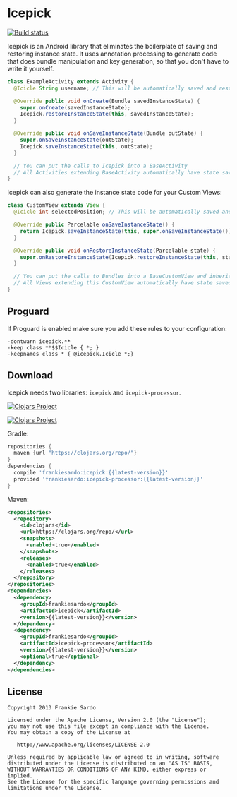 Icepick
============

[![Build status](https://circleci.com/gh/frankiesardo/icepick.svg?style=shield)](https://circleci.com/gh/frankiesardo/icepick)


Icepick is an Android library that eliminates the boilerplate of saving and restoring instance state.
It uses annotation processing to generate code that does bundle manipulation and key generation, so that you don't have to write it yourself.

```java
class ExampleActivity extends Activity {
  @Icicle String username; // This will be automatically saved and restored

  @Override public void onCreate(Bundle savedInstanceState) {
    super.onCreate(savedInstanceState);
    Icepick.restoreInstanceState(this, savedInstanceState);
  }

  @Override public void onSaveInstanceState(Bundle outState) {
    super.onSaveInstanceState(outState);
    Icepick.saveInstanceState(this, outState);
  }

  // You can put the calls to Icepick into a BaseActivity
  // All Activities extending BaseActivity automatically have state saved/restored
}
```

Icepick can also generate the instance state code for your Custom Views:

```java
class CustomView extends View {
  @Icicle int selectedPosition; // This will be automatically saved and restored

  @Override public Parcelable onSaveInstanceState() {
    return Icepick.saveInstanceState(this, super.onSaveInstanceState());
  }

  @Override public void onRestoreInstanceState(Parcelable state) {
    super.onRestoreInstanceState(Icepick.restoreInstanceState(this, state));
  }

  // You can put the calls to Bundles into a BaseCustomView and inherit from it
  // All Views extending this CustomView automatically have state saved/restored
}
```


Proguard
--------

If Proguard is enabled make sure you add these rules to your configuration:

```
-dontwarn icepick.**
-keep class **$$Icicle { *; }
-keepnames class * { @icepick.Icicle *;}
```

Download
--------

Icepick needs two libraries: `icepick` and `icepick-processor`.

[![Clojars Project](http://clojars.org/frankiesardo/icepick/latest-version.svg)](http://clojars.org/frankiesardo/icepick)

[![Clojars Project](http://clojars.org/frankiesardo/icepick-processor/latest-version.svg)](http://clojars.org/frankiesardo/icepick-processor)

Gradle:

```groovy
repositories {
  maven {url "https://clojars.org/repo/"}
}
dependencies {
  compile 'frankiesardo:icepick:{{latest-version}}'
  provided 'frankiesardo:icepick-processor:{{latest-version}}'
}
```

Maven:

```xml
<repositories>
  <repository>
    <id>clojars</id>
    <url>https://clojars.org/repo/</url>
    <snapshots>
      <enabled>true</enabled>
    </snapshots>
    <releases>
      <enabled>true</enabled>
    </releases>
  </repository>
</repositories>
<dependencies>
  <dependency>
    <groupId>frankiesardo</groupId>
    <artifactId>icepick</artifactId>
    <version>{{latest-version}}</version>
  </dependency>
  <dependency>
    <groupId>frankiesardo</groupId>
    <artifactId>icepick-processor</artifactId>
    <version>{{latest-version}}</version>
    <optional>true</optional>
  </dependency>
</dependencies>
```

License
-------

    Copyright 2013 Frankie Sardo

    Licensed under the Apache License, Version 2.0 (the "License");
    you may not use this file except in compliance with the License.
    You may obtain a copy of the License at

       http://www.apache.org/licenses/LICENSE-2.0

    Unless required by applicable law or agreed to in writing, software
    distributed under the License is distributed on an "AS IS" BASIS,
    WITHOUT WARRANTIES OR CONDITIONS OF ANY KIND, either express or implied.
    See the License for the specific language governing permissions and
    limitations under the License.
